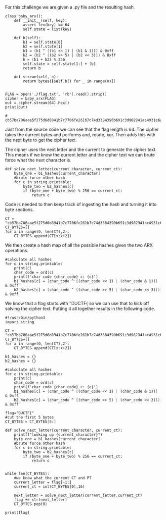 For this challenge we are given a .py file and the resulting hash.

```
class baby_arx():
    def __init__(self, key):
        assert len(key) == 64
        self.state = list(key)

    def b(self):
        b1 = self.state[0]
        b2 = self.state[1]
        b1 = (b1 ^ ((b1 << 1) | (b1 & 1))) & 0xff
        b2 = (b2 ^ ((b2 >> 5) | (b2 << 3))) & 0xff
        b = (b1 + b2) % 256
        self.state = self.state[1:] + [b]
        return b

    def stream(self, n):
        return bytes([self.b() for _ in range(n)])


FLAG = open('./flag.txt', 'rb').read().strip()
cipher = baby_arx(FLAG)
out = cipher.stream(64).hex()
print(out)

# cb57ba706aae5f275d6d8941b7c7706fe261b7c74d3384390b691c3d982941ac4931c6a4394a1a7b7a336bc3662fd0edab3ff8b31b96d112a026f93fff07e61b
```

Just from the source code we can see that the flag length is 64. The cipher takes the current bytes and performs and, rotate, xor. Then adds this with the next byte to get the cipher text.

The cipher uses the next letter and the current to generate the cipher text. This means if we know the current letter and the cipher text we can brute force what the next character is.

```
def solve_next_letter(current_character, current_ct):
    byte_one = b1_hashes[current_character]
    #brute force other hash
    for c in string.printable:
        byte_two = b2_hashes[c]
        if (byte_one + byte_two) % 256 == current_ct:
            return c
```
Code is needed to then keep track of ingesting the hash and turning it into byte sections.

```
CT = "cb57ba706aae5f275d6d8941b7c7706fe261b7c74d3384390b691c3d982941ac4931c6a4394a1a7b7a336bc3662fd0edab3ff8b31b96d112a026f93fff07e61b"
CT_BYTES=[]
for x in range(0, len(CT),2):
    CT_BYTES.append(CT[x:x+2])
```

We then create a hash map of all the possible hashes given the two ARX operations.

```
#calculate all hashes
for c in string.printable:
    print(c)
    char_code = ord(c)
    print(f'char code {char_code} c: {c}')
    b1_hashes[c] = (char_code ^ ((char_code << 1) | (char_code & 1))) & 0xff
    b2_hashes[c] = (char_code ^ ((char_code >> 5) | (char_code << 3))) & 0xff
```
We know that a flag starts with "DUCTF{ so we can use that to kick off solving the cipher text. Putting it all together results in the following code.

```
#!/usr/bin/python3
import string

CT = "cb57ba706aae5f275d6d8941b7c7706fe261b7c74d3384390b691c3d982941ac4931c6a4394a1a7b7a336bc3662fd0edab3ff8b31b96d112a026f93fff07e61b"
CT_BYTES=[]
for x in range(0, len(CT),2):
    CT_BYTES.append(CT[x:x+2])

b1_hashes = {}
b2_hashes = {}

#calculate all hashes
for c in string.printable:
    print(c)
    char_code = ord(c)
    print(f'char code {char_code} c: {c}')
    b1_hashes[c] = (char_code ^ ((char_code << 1) | (char_code & 1))) & 0xff
    b2_hashes[c] = (char_code ^ ((char_code >> 5) | (char_code << 3))) & 0xff

flag="DUCTF{"
#cut the first 5 bytes
CT_BYTES = CT_BYTES[5:]

def solve_next_letter(current_character, current_ct):
    print(f"looking up {current_character}")
    byte_one = b1_hashes[current_character]
    #brute force other hash
    for c in string.printable:
        byte_two = b2_hashes[c]
        if (byte_one + byte_two) % 256 == current_ct:
            return c


while len(CT_BYTES):
    #we know what the current CT and PT
    current_letter = flag[-1:]
    current_ct = int(CT_BYTES[0],16)

    next_letter = solve_next_letter(current_letter,current_ct)
    flag += str(next_letter)
    CT_BYTES.pop(0)

print(flag)
```